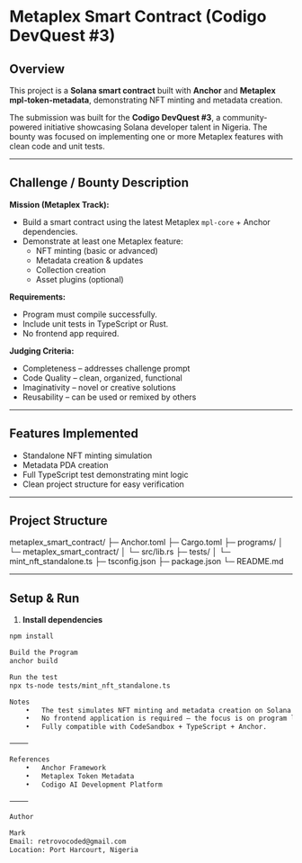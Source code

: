 # Metaplex Smart Contract (Codigo DevQuest #3)

## Overview

This project is a **Solana smart contract** built with **Anchor** and **Metaplex mpl-token-metadata**, demonstrating NFT minting and metadata creation.

The submission was built for the **Codigo DevQuest #3**, a community-powered initiative showcasing Solana developer talent in Nigeria. The bounty was focused on implementing one or more Metaplex features with clean code and unit tests.

---

## Challenge / Bounty Description

**Mission (Metaplex Track):**

- Build a smart contract using the latest Metaplex `mpl-core` + Anchor dependencies.
- Demonstrate at least one Metaplex feature:
  - NFT minting (basic or advanced)
  - Metadata creation & updates
  - Collection creation
  - Asset plugins (optional)

**Requirements:**

- Program must compile successfully.
- Include unit tests in TypeScript or Rust.
- No frontend app required.

**Judging Criteria:**

- Completeness – addresses challenge prompt
- Code Quality – clean, organized, functional
- Imaginativity – novel or creative solutions
- Reusability – can be used or remixed by others

---

## Features Implemented

- Standalone NFT minting simulation
- Metadata PDA creation
- Full TypeScript test demonstrating mint logic
- Clean project structure for easy verification

---

## Project Structure
metaplex_smart_contract/
├─ Anchor.toml
├─ Cargo.toml
├─ programs/
│   └─ metaplex_smart_contract/
│       └─ src/lib.rs
├─ tests/
│   └─ mint_nft_standalone.ts
├─ tsconfig.json
├─ package.json
└─ README.md

---

## Setup & Run

1. **Install dependencies**
```bash
npm install

Build the Program
anchor build

Run the test
npx ts-node tests/mint_nft_standalone.ts

Notes
	•	The test simulates NFT minting and metadata creation on Solana devnet.
	•	No frontend application is required — the focus is on program logic and unit tests.
	•	Fully compatible with CodeSandbox + TypeScript + Anchor.

⸻

References
	•	Anchor Framework
	•	Metaplex Token Metadata
	•	Codigo AI Development Platform

⸻

Author

Mark 
Email: retrovocoded@gmail.com
Location: Port Harcourt, Nigeria

